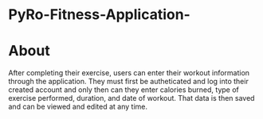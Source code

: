 # PyRo-Fitness-Application-

<h1> About </h2>
After completing their exercise, users can enter their workout information through the application.
They must first be autheticated and log into their created account and only then can they 
enter calories burned, type of exercise performed,  duration, and date of workout. That data is then saved and can be viewed and edited at any time. 
